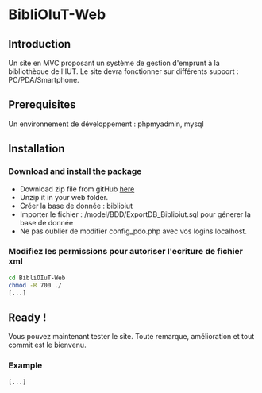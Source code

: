BibliOIuT-Web
=============

## Introduction
Un site en MVC proposant un système de gestion d'emprunt à la bibliothèque de l'IUT. Le site devra fonctionner sur différents support : PC/PDA/Smartphone.

## Prerequisites
Un environnement de développement : phpmyadmin, mysql

## Installation
### Download and install the package
* Download zip file from gitHub [here](https://github.com/amineamanzou/BibliOIuT-Web)
* Unzip it in your web folder.
* Créer la base de donnée : biblioiut
* Importer le fichier : /model/BDD/ExportDB_Biblioiut.sql pour génerer la base de donnée
* Ne pas oublier de modifier config_pdo.php avec vos logins localhost.

### Modifiez les permissions pour autoriser l'ecriture de fichier xml
```bash
cd BibliOIuT-Web
chmod -R 700 ./
[...]
```

## Ready !
Vous pouvez maintenant tester le site.
Toute remarque, amélioration et tout commit est le bienvenu.

### Example
```bash
[...]
```
